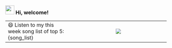 <h3> <img src="https://emojis.slackmojis.com/emojis/images/1621024394/39092/cat-roll.gif?1621024394" width="28" /> Hi, welcome! </h3>
<table>
  <tbody>
    <tr>
      <td width="40%" align="left">
        😄 Listen to my this week song list of top 5:
        {song_list}
      </td>
      <td width="60%" align="center">
        <img src="https://github-readme-stats.vercel.app/api?username=zonemeen" />
      </td>
    </tr>
  </tbody>
</table>

